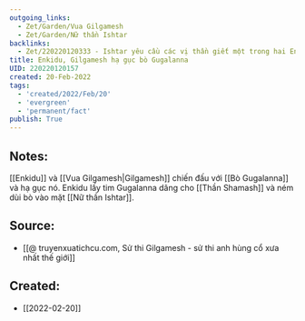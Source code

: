 ```yaml
---
outgoing_links:
  - Zet/Garden/Vua Gilgamesh
  - Zet/Garden/Nữ thần Ishtar
backlinks:
  - Zet/220220120333 - Ishtar yêu cầu các vị thần giết một trong hai Enkidu và Gilgamesh
title: Enkidu, Gilgamesh hạ gục bò Gugalanna
UID: 220220120157
created: 20-Feb-2022
tags:
  - 'created/2022/Feb/20'
  - 'evergreen'
  - 'permanent/fact'
publish: True
---
```

## Notes:
[[Enkidu]] và [[Vua Gilgamesh|Gilgamesh]] chiến đấu với [[Bò Gugalanna]] và hạ gục nó. Enkidu lấy tim Gugalanna dâng cho [[Thần Shamash]] và ném dùi bò vào mặt [[Nữ thần Ishtar]].

## Source:
- [[@ truyenxuatichcu.com, Sử thi Gilgamesh - sử thi anh hùng cổ xưa nhất thế giới]]


## Created:
- [[2022-02-20]]
